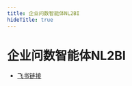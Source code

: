 ```yaml
---
title: 企业问数智能体NL2BI
hideTitle: true
---
```


# 企业问数智能体NL2BI

* [飞书链接](https://uxkpl4cba3j.feishu.cn/wiki/SThLwcpzQiGJFqk7YFFctxCnndg)